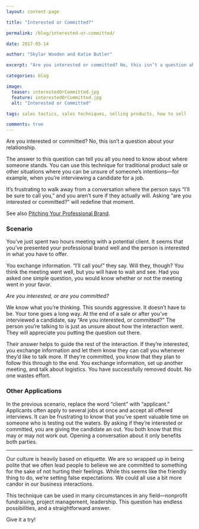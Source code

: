 ```yaml
---
layout: content-page

title: "Interested or Committed?"

permalink: /blog/interested-or-committed/

date: 2017-05-14

author: "Skylar Wooden and Katie Butler"

excerpt: "Are you interested or committed? No, this isn’t a question about your relationship."

categories: blog

image:
  teaser: interestedOrCommitted.jpg
  feature: interestedOrCommitted.jpg
  alt: "Interested or Committed"

tags: sales tactics, sales techniques, selling products, how to sell

comments: true
---
```


Are you interested or committed? No, this isn’t a question about your relationship.

The answer to this question can tell you all you need to know about where someone stands. You can use this technique for traditional product sale or other situations where you can be unsure of someone’s intentions—for example, when you’re interviewing a candidate for a job.

It’s frustrating to walk away from a conversation where the person says “I’ll be sure to call you,” and you aren’t sure if they actually will. Asking “are you interested or committed?” will redefine that moment.

See also <a href="/blog/pitching-your-professional-brand-a-guide-for-introverts/">Pitching Your Professional Brand</a>.

### Scenario

You’ve just spent two hours meeting with a potential client. It seems that you’ve presented your professional brand well and the person is interested in what you have to offer.

You exchange information. “I’ll call you!” they say. Will they, though? You think the meeting went well, but you will have to wait and see. Had you asked one simple question, you would know whether or not the meeting went in your favor.

<em>Are you interested, or are you committed?</em>

We know what you’re thinking. This sounds aggressive. It doesn’t have to be. Your tone goes a long way. At the end of a sale or after you’ve interviewed a candidate, say “Are you interested, or committed?” The person you’re talking to is just as unsure about how the interaction went. They will appreciate you putting the question out there.

Their answer helps to guide the rest of the interaction. If they’re interested, you exchange information and let them know they can call you whenever they’d like to talk more. If they’re committed, you know that they plan to follow this through to the end. You exchange information, set up another meeting, and talk about logistics. You have successfully removed doubt. No one wastes effort.

### Other Applications

In the previous scenario, replace the word “client” with “applicant.” Applicants often apply to several jobs at once and accept all offered interviews. It can be frustrating to know that you’ve spent valuable time on someone who is testing out the waters. By asking if they’re interested or committed, you are giving the candidate an out. You both know that this may or may not work out. Opening a conversation about it only benefits both parties.

<hr class="secondary">

Our culture is heavily based on etiquette. We are so wrapped up in being polite that we often lead people to believe we are committed to something for the sake of not hurting their feelings. While this seems like the friendly thing to do, we’re setting false expectations. We could all use a bit more candor in our business interactions.

This technique can be used in many circumstances in any field—nonprofit fundraising, project management, leadership. This question has endless possibilities, and a straightforward answer.

Give it a try!
